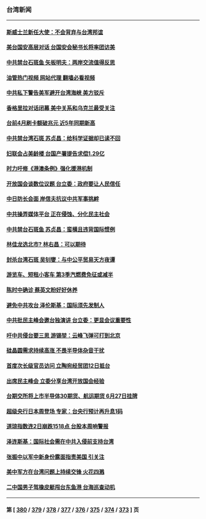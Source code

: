 ### 台湾新闻
---
#### [斯威士兰新任大使：不会背弃与台湾邦谊](../../pages/ncid1349361/n13758561.md?06132045) 
#### [美台国安高层对话 台国安会秘书长将率团访美](../../pages/ncid1349361/n13758511.md?06132045) 
#### [中共禁台石斑鱼 矢板明夫：两岸交流值得反思](../../pages/ncid1349361/n13758287.md?06132045) 
#### [油管热门视频 网站代理 翻墙必看视频](http://209.222.30.114:81/youtube.html?06132045)
#### [中共私下警告美军避开台湾海峡 美方驳斥](../../pages/ncid1349361/n13758085.md?06132045) 
#### [香格里拉对话闭幕 美中关系和乌克兰最受关注](../../pages/ncid1349361/n13757929.md?06132045) 
#### [台前4月刷卡额破兆元 近5年同期新高](../../pages/ncid1349361/n13757851.md?06132045) 
#### [中共禁台湾石斑 苏贞昌：给科学证据却已读不回](../../pages/ncid1349361/n13757807.md?06132045) 
#### [妇联会占美龄楼 台国产署提告求偿1.29亿](../../pages/ncid1349361/n13757814.md?06132045) 
#### [时力吁修《港澳条例》强化援港机制](../../pages/ncid1349361/n13757895.md?06132045) 
#### [开放国会谈数位议题 台立委：政府要让人民信任](../../pages/ncid1349361/n13757875.md?06132045) 
#### [中日防长会面 岸信夫抗议中共军事挑衅](../../pages/ncid1349361/n13757815.md?06132045) 
#### [中共操弄媒体平台 正在侵蚀、分化民主社会](../../pages/ncid1349361/n13757805.md?06132045) 
#### [中共禁台石斑鱼 苏贞昌：蛮横且违背国际惯例](../../pages/ncid1349361/n13757811.md?06132045) 
#### [林佳龙选北市? 林右昌：可以期待](../../pages/ncid1349361/n13757813.md?06132045) 
#### [封杀台湾石斑 吴钊燮：与中公平贸易天方夜谭](../../pages/ncid1349361/n13757803.md?06132045) 
#### [游览车、短租小客车 第3季汽燃费免征或减半](../../pages/ncid1349361/n13757808.md?06132045) 
#### [陈时中确诊 蔡英文盼好好休养](../../pages/ncid1349361/n13757809.md?06132045) 
#### [避免中共攻台 泽伦斯基：国际须先发制人](../../pages/ncid1349361/n13757792.md?06132045) 
#### [中共批民主峰会邀台独演讲 台立委：更显会议重要性](../../pages/ncid1349361/n13757790.md?06132045) 
#### [吁中共侵台要三思 游锡堃：云峰飞弹可打到北京](../../pages/ncid1349361/n13757773.md?06132045) 
#### [硅晶圆需求持续高涨 不畏半导体杂音干扰](../../pages/ncid1349361/n13757759.md?06132045) 
#### [首度次长级官员访问 立陶宛经贸团12日抵台](../../pages/ncid1349361/n13757780.md?06132045) 
#### [出席民主峰会 立委分享台湾开放国会经验](../../pages/ncid1349361/n13757770.md?06132045) 
#### [台期交所将上市半导体30期货、航运期货 6月27日挂牌](../../pages/ncid1349361/n13757761.md?06132045) 
#### [超级央行日本周登场 专家：台央行预计再升息1码](../../pages/ncid1349361/n13757767.md?06132045) 
#### [道琼指数连2日崩跌1518点 台股本周响警报](../../pages/ncid1349361/n13757722.md?06132045) 
#### [泽连斯基：国际社会需在中共入侵前支持台湾](../../pages/ncid1349361/n13757498.md?06132045) 
#### [张振中以军中新身份露面指责美国 引关注](../../pages/ncid1349361/n13757337.md?06132045) 
#### [美中军方在台湾问题上持续交锋 火花四溅](../../pages/ncid1349361/n13757334.md?06132045) 
#### [二中国男子驾橡皮艇闯台东鱼港 台海巡查动机](../../pages/ncid1349361/n13757297.md?06132045) 

---
#### 第 [ [380](./380.md?06132045) / [379](./379.md?06132045) / [378](./378.md?06132045) / [377](./377.md?06132045) / [376](./376.md?06132045) / [375](./375.md?06132045) / [374](./374.md?06132045) / [373](./373.md?06132045) ] 页
